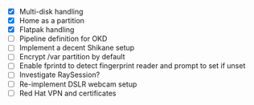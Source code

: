 - [x] Multi-disk handling
- [x] Home as a partition
- [x] Flatpak handling
- [ ] Pipeline definition for OKD
- [ ] Implement a decent Shikane setup
- [ ] Encrypt /var partition by default
- [ ] Enable fprintd to detect fingerprint reader and prompt to set if unset
- [ ] Investigate RaySession?
- [ ] Re-implement DSLR webcam setup
- [ ] Red Hat VPN and certificates
